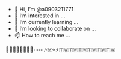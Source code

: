 - 👋 Hi, I’m @a0903211771
- 👀 I’m interested in ...
- 🌱 I’m currently learning ...
- 💞️ I’m looking to collaborate on ...
- 📫 How to reach me ...

<!---
a0903211771/a0903211771 is a ✨ special ✨ repository because its `README.md` (this file) appears on your GitHub profile.
You can click the Preview link to take a look at your changes.
--->
🧰🧰🧰🧰🧰🧰👌🏿⋯⋯🎶☠️⭐️⚡️🇹🇼🇹🇼🇹🇼🇹🇼🇹🇼🇹🇼

